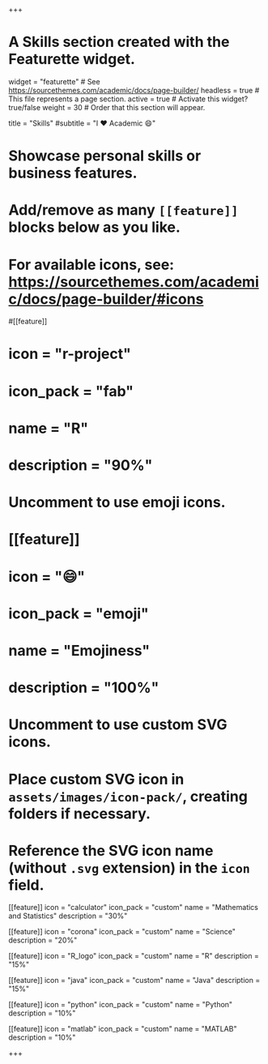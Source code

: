 +++
# A Skills section created with the Featurette widget.
widget = "featurette"  # See https://sourcethemes.com/academic/docs/page-builder/
headless = true  # This file represents a page section.
active = true  # Activate this widget? true/false
weight = 30  # Order that this section will appear.

title = "Skills"
#subtitle = "I :heart: Academic :smile:"

# Showcase personal skills or business features.
# 
# Add/remove as many `[[feature]]` blocks below as you like.
# 
# For available icons, see: https://sourcethemes.com/academic/docs/page-builder/#icons

#[[feature]]
#  icon = "r-project"
#  icon_pack = "fab"
#  name = "R"
#  description = "90%"


# Uncomment to use emoji icons.
# [[feature]]
# icon = ":smile:"
# icon_pack = "emoji"
# name = "Emojiness"
# description = "100%"  

# Uncomment to use custom SVG icons.
# Place custom SVG icon in `assets/images/icon-pack/`, creating folders if necessary.
# Reference the SVG icon name (without `.svg` extension) in the `icon` field.
[[feature]]
  icon = "calculator"
  icon_pack = "custom"
  name = "Mathematics and Statistics"
  description = "30%"

[[feature]]
  icon = "corona"
  icon_pack = "custom"
  name = "Science"
  description = "20%"

[[feature]]
  icon = "R_logo"
  icon_pack = "custom"
  name = "R"
  description = "15%"

[[feature]]
  icon = "java"
  icon_pack = "custom"
  name = "Java"
  description = "15%"
  
[[feature]]
  icon = "python"
  icon_pack = "custom"
  name = "Python"
  description = "10%"
  
[[feature]]
  icon = "matlab"
  icon_pack = "custom"
  name = "MATLAB"
  description = "10%"

+++
